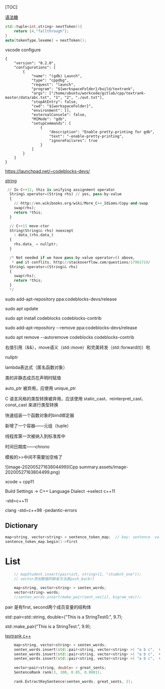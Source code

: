 [TOC]



[语法糖](https://www.zhihu.com/question/298981020)

```c++
std::tuple<int,string> nextToken(){
    return {4,"fallthrough"};
}
auto[tokenType,lexeme] = nextToken();
```



vscode configure

```
{
    "version": "0.2.0",
    "configurations": [
        {
            "name": "(gdb) Launch",
            "type": "cppdbg",
            "request": "launch",
            "program": "${workspaceFolder}/build/textrank",
            "args": ["/home/ubuntu/workcode/gitlab/cpp/textrank-master/data/abc.txt", "1", "2", "./out.txt"],
            "stopAtEntry": false,
            "cwd": "${workspaceFolder}",
            "environment": [],
            "externalConsole": false,
            "MIMode": "gdb",
            "setupCommands": [
                {
                    "description": "Enable pretty-printing for gdb",
                    "text": "-enable-pretty-printing",
                    "ignoreFailures": true
                }
            ]
        }
    ]
}
```



https://launchpad.net/~codeblocks-devs/



[string](https://github.com/chenshuo/recipes/blob/master/string/StringTrivial.h)



```python
 // In C++11, this is unifying assignment operator
  String& operator=(String rhs) // yes, pass-by-value
  {
    // http://en.wikibooks.org/wiki/More_C++_Idioms/Copy-and-swap
    swap(rhs);
    return *this;
  }

  // C++11 move-ctor
  String(String&& rhs) noexcept
    : data_(rhs.data_)
  {
    rhs.data_ = nullptr;
  }

  /* Not needed if we have pass-by-value operator=() above,
   * and it conflits. http://stackoverflow.com/questions/17961719/
  String& operator=(String&& rhs)
  {
    swap(rhs);
    return *this;
  }
  */
```



sudo add-apt-repository ppa:codeblocks-devs/release

sudo apt update

sudo apt install codeblocks codeblocks-contrib



sudo add-apt-repository --remove ppa:codeblocks-devs/release

sudo apt remove --autoremove codeblocks codeblocks-contrib



右值引用（&&），move语义（std::move）和完美转发（std::forward<T>(t)）啦

nullptr

lambda表达式（匿名函数对象）

类的非静态成员在声明时赋值

auto_ptr 被弃用，应使用 unique_ptr

C 语言风格的类型转换被弃用，应该使用 static_cast、reinterpret_cast、const_cast 来进行类型转换

快速组装一个函数对象的bind绑定器

新增了一个容器——元组（tuple）

线程库第一次被纳入到标准库中

时间日期库——chrono

模板的>>中间不需要加空格了



![image-20200527163804499](Cpp summary.assets/image-20200527163804499.png)



xcode + cpp11

 Build Settings  -> C++ Language Dialect ->select c++11

-std=c++11

clang -std=c++98 -pedantic-errors



## Dictionary



```c++
map<string, vector<string> > sentence_token_map;  // key: sentence  value: words 
sentence_token_map.begin()->first
```





# List



```cpp
    // mapStudent.insert(pair<int, string>(1, "student_one"));
    // vector添加数据的缺省方法是push_back()  

    map<string, vector<string> > senten_words;
    vector<string> words;
    //senten_words.insert(make_pair(sent_vec[i], bigram_vec));
```





pair 是有first, second两个成员变量的结构体  



std::pair<std::string, double>("This is a StringTest0.", 9.7);

std::make_pair("This is a StringTest.", 9.9);  







[textrank c++](https://github.com/lostfish/textrank)



```cpp
    map<string, vector<string> > senten_words;
    senten_words.insert(std::pair<string, vector<string> >( "a b c",  vector<string>({"a", "b", "c"}) ) );
    senten_words.insert(std::pair<string, vector<string> >( "a b c",  vector<string>({"a", "b", "c"}) ) );
    senten_words.insert(std::pair<string, vector<string> >( "a b c",  vector<string>({"a", "b", "c"}) ) );
    
    vector<pair<string, double> > great_sents;
    SentenceRank rank(3, 100, 0.85, 0.0001);
    
    rank.ExtractKeySentence(senten_words, great_sents, 2);
```



